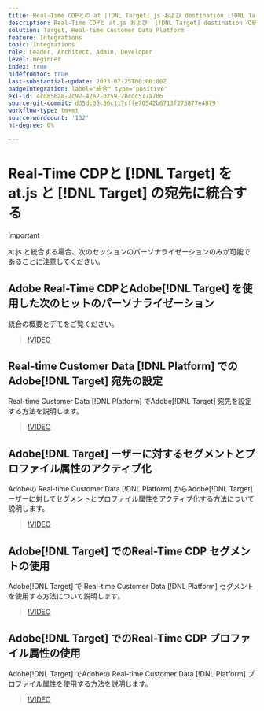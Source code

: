 ```yaml
---
title: Real-Time CDPとの at [!DNL Target] js および destination [!DNL Target]  の統合
description: Real-Time CDPと at.js および  [!DNL Target] destination の統合方法を説明  [!DNL Target]  ます。
solution: Target, Real-Time Customer Data Platform
feature: Integrations
topic: Integrations
role: Leader, Architect, Admin, Developer
level: Beginner
index: true
hidefromtoc: true
last-substantial-update: 2023-07-25T00:00:00Z
badgeIntegration: label="統合" type="positive"
exl-id: 4cd856a8-2c92-42e2-b259-2bcdc517a706
source-git-commit: d35dc06c56c117cffe70542b6713f275877e4879
workflow-type: tm+mt
source-wordcount: '132'
ht-degree: 0%

---
```


# Real-Time CDPと [!DNL Target] を at.js と [!DNL Target] の宛先に統合する

>[!IMPORTANT]
>
>at.js と統合する場合、次のセッションのパーソナライゼーションのみが可能であることに注意してください。


## Adobe Real-Time CDPとAdobe[!DNL Target] を使用した次のヒットのパーソナライゼーション

統合の概要とデモをご覧ください。

>[!VIDEO](https://video.tv.adobe.com/v/340091?quality=12&learn=on)

## Real-time Customer Data [!DNL Platform] でのAdobe[!DNL Target] 宛先の設定

Real-time Customer Data [!DNL Platform] でAdobe[!DNL Target] 宛先を設定する方法を説明します。

>[!VIDEO](https://video.tv.adobe.com/v/3418799/?learn=on)

## Adobe[!DNL Target] ーザーに対するセグメントとプロファイル属性のアクティブ化

Adobeの Real-time Customer Data [!DNL Platform] からAdobe[!DNL Target] ーザーに対してセグメントとプロファイル属性をアクティブ化する方法について説明します。

>[!VIDEO](https://video.tv.adobe.com/v/3419036/?learn=on)

## Adobe[!DNL Target] でのReal-Time CDP セグメントの使用

Adobe[!DNL Target] で Real-time Customer Data [!DNL Platform] セグメントを使用する方法について説明します。

>[!VIDEO](https://video.tv.adobe.com/v/3419149/?learn=on)

## Adobe[!DNL Target] でのReal-Time CDP プロファイル属性の使用

Adobe[!DNL Target] でAdobeの Real-time Customer Data [!DNL Platform] プロファイル属性を使用する方法を説明します。

>[!VIDEO](https://video.tv.adobe.com/v/3419318/?learn=on)
